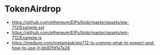 # TokenAirdrop

* https://github.com/ethereum/EIPs/blob/master/assets/eip-712/Example.sol
* https://github.com/ethereum/EIPs/blob/master/assets/eip-712/Example.js
* https://medium.com/metamask/eip712-is-coming-what-to-expect-and-how-to-use-it-bb92fd1a7a26
